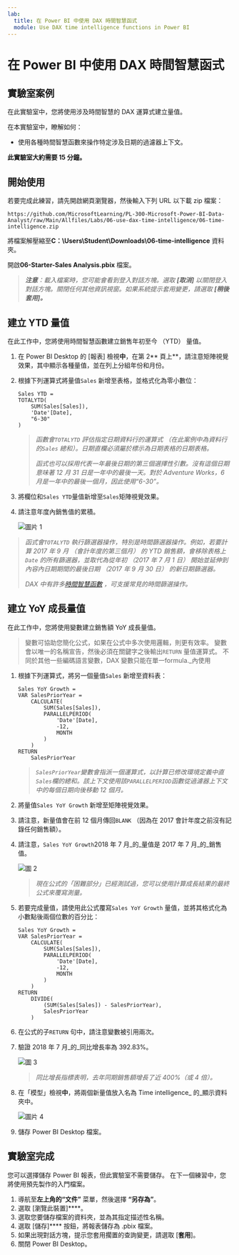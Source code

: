 ```yaml
---
lab:
  title: 在 Power BI 中使用 DAX 時間智慧函式
  module: Use DAX time intelligence functions in Power BI
---
```


# 在 Power BI 中使用 DAX 時間智慧函式

## 實驗室案例

在此實驗室中，您將使用涉及時間智慧的 DAX 運算式建立量值。

在本實驗室中，瞭解如何：

 - 使用各種時間智慧函數來操作特定涉及日期的過濾器上下文。

**此實驗室大約需要 15 分鐘。**

## 開始使用

若要完成此練習，請先開啟網頁瀏覽器，然後輸入下列 URL 以下載 zip 檔案：

`https://github.com/MicrosoftLearning/PL-300-Microsoft-Power-BI-Data-Analyst/raw/Main/Allfiles/Labs/06-use-dax-time-intelligence/06-time-intelligence.zip`

將檔案解壓縮至**C：\Users\Student\Downloads\06-time-intelligence** 資料夾。

開啟**06-Starter-Sales Analysis.pbix** 檔案。

> _**注意**：載入檔案時，您可能會看到登入對話方塊。選取 **[取消]** 以關閉登入對話方塊。關閉任何其他資訊視窗。如果系統提示套用變更，請選取 **[稍後套用]。**_

## 建立 YTD 量值

在此工作中，您將使用時間智慧函數建立銷售年初至今 （YTD） 量值。

1. 在 Power BI Desktop 的 [報表] 檢視**中**，在第 2** 頁上**，請注意矩陣視覺效果，其中顯示各種量值，並在列上分組年份和月份。

2. 根據下列運算式將量值`Sales` 新增至表格，並格式化為零小數位：

    ```dax
    Sales YTD =
    TOTALYTD(
        SUM(Sales[Sales]),
        'Date'[Date],
        "6-30"
    )
    ```

    > _函數會`TOTALYTD` 評估指定日期資料行的運算式 （在此案例中為資料行的`Sales` 總和）。日期直欄必須屬於標示為日期表格的日期表格。_
    >
    > _函式也可以採用代表一年最後日期的第三個選擇性引數。沒有這個日期意味著 12 月 31 日是一年中的最後一天。對於 Adventure Works，6 月是一年中的最後一個月，因此使用“6-30”。_

3. 將欄位和`Sales YTD`量值新增至`Sales`矩陣視覺效果。

4. 請注意年度內銷售值的累積。

    ![圖片 1](Linked_image_Files/06-use-dax-time-intelligence-functions_image21.png)

> _函式會`TOTALYTD` 執行篩選器操作，特別是時間篩選器操作。例如，若要計算 2017 年 9 月 （會計年度的第三個月） 的 YTD 銷售額，會移除表格上`Date` 的所有篩選器，並取代為從年初 （2017 年 7 月 1 日） 開始並延伸到內容內日期期間的最後日期 （2017 年 9 月 30 日） 的新日期篩選器。_
>
> _DAX 中有許多[時間智慧函數](/dax/time-intelligence-functions-dax/?azure-portal=true) ，可支援常見的時間篩選操作。_

## 建立 YoY 成長量值

在此工作中，您將使用變數建立銷售額 YoY 成長量值。

> 變數可協助您簡化公式，如果在公式中多次使用邏輯，則更有效率。 變數會以唯一的名稱宣告，然後必須在關鍵字之後輸出`RETURN` 量值運算式。 不同於其他一些編碼語言變數，DAX 變數只能在單一formula._內使用

1. 根據下列運算式，將另一個量值`Sales` 新增至資料表：

    ```dax
    Sales YoY Growth =
    VAR SalesPriorYear =
        CALCULATE(
            SUM(Sales[Sales]),
            PARALLELPERIOD(
                'Date'[Date],
                -12,
                MONTH
            )
        )
    RETURN
        SalesPriorYear
    ```

    > _`SalesPriorYear`變數會指派一個運算式，以計算已修改環境定義中直`Sales`欄的總和。該上下文使用該`PARALLELPERIOD`函數從過濾器上下文中的每個日期向後移動 12 個月。_

1. 將量值`Sales YoY Growth` 新增至矩陣視覺效果。

1. 請注意，新量值會在前 12 個月傳回`BLANK` （因為在 2017 會計年度之前沒有記錄任何銷售額）。

1. 請注意，`Sales YoY Growth`2018 年 7 月_的_量值是 2017 年 7 月_的_銷售值。

    ![圖 2](Linked_image_Files/06-use-dax-time-intelligence-functions_image22.png)

    > _現在公式的「困難部分」已經測試過，您可以使用計算成長結果的最終公式來覆寫測量。_

1. 若要完成量值，請使用此公式覆寫`Sales YoY Growth` 量值，並將其格式化為小數點後兩個位數的百分比：

    ```dax
    Sales YoY Growth =
    VAR SalesPriorYear =
        CALCULATE(
            SUM(Sales[Sales]),
            PARALLELPERIOD(
                'Date'[Date],
                -12,
                MONTH
            )
        )
    RETURN
        DIVIDE(
            (SUM(Sales[Sales]) - SalesPriorYear),
            SalesPriorYear
        )
    ```

1. 在公式的子`RETURN` 句中，請注意變數被引用兩次。

1. 驗證 2018 年 7 月_的_同比增長率為 392.83%。

    ![圖 3](Linked_image_Files/06-use-dax-time-intelligence-functions_image23.png)

    > _同比增長指標表明，去年同期銷售額增長了近 400%（或 4 倍）。_

1. 在「模型」檢視**中**，將兩個新量值放入名為 Time intelligence_ 的_顯示資料夾中。

    ![圖片 4](Linked_image_Files/06-use-dax-time-intelligence-functions_image24.png)

1. 儲存 Power BI Desktop 檔案。

## 實驗室完成

您可以選擇儲存 Power BI 報表，但此實驗室不需要儲存。 在下一個練習中，您將使用預先製作的入門檔案。

1. 導航至**左上角的“文件”** 菜單，然後選擇 **“另存為”**。 
1. 選取 [瀏覽此裝置]****。
1. 選取您要儲存檔案的資料夾，並為其指定描述性名稱。 
1. 選取 [儲存]**** 按鈕，將報表儲存為 .pbix 檔案。 
1. 如果出現對話方塊，提示您套用擱置的查詢變更，請選取 [**套用**]。
1. 關閉 Power BI Desktop。
